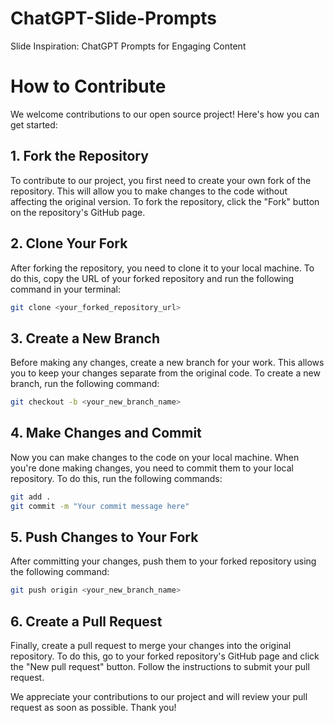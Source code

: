 # ChatGPT-Slide-Prompts
Slide Inspiration: ChatGPT Prompts for Engaging Content

# How to Contribute
We welcome contributions to our open source project! Here's how you can get started:

## 1. Fork the Repository
To contribute to our project, you first need to create your own fork of the repository. This will allow you to make changes to the code without affecting the original version. To fork the repository, click the "Fork" button on the repository's GitHub page.

## 2. Clone Your Fork
After forking the repository, you need to clone it to your local machine. To do this, copy the URL of your forked repository and run the following command in your terminal:

```bash
git clone <your_forked_repository_url>
```

## 3. Create a New Branch
Before making any changes, create a new branch for your work. This allows you to keep your changes separate from the original code. To create a new branch, run the following command:

```bash
git checkout -b <your_new_branch_name>
```

## 4. Make Changes and Commit
Now you can make changes to the code on your local machine. When you're done making changes, you need to commit them to your local repository. To do this, run the following commands:

```bash
git add .
git commit -m "Your commit message here"
```

## 5. Push Changes to Your Fork
After committing your changes, push them to your forked repository using the following command:

```bash
git push origin <your_new_branch_name>
```

## 6. Create a Pull Request
Finally, create a pull request to merge your changes into the original repository. To do this, go to your forked repository's GitHub page and click the "New pull request" button. Follow the instructions to submit your pull request.

We appreciate your contributions to our project and will review your pull request as soon as possible. Thank you!
